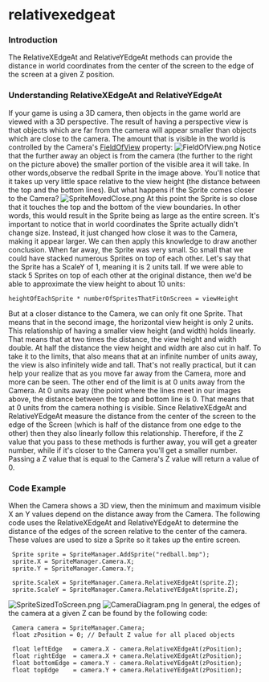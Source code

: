 # relativexedgeat

### Introduction

The RelativeXEdgeAt and RelativeYEdgeAt methods can provide the distance in world coordinates from the center of the screen to the edge of the screen at a given Z position.

### Understanding RelativeXEdgeAt and RelativeYEdgeAt

If your game is using a 3D camera, then objects in the game world are viewed with a 3D perspective. The result of having a perspective view is that objects which are far from the camera will appear smaller than objects which are close to the camera. The amount that is visible in the world is controlled by the Camera's [FieldOfView](../../../../frb/docs/index.php) property: ![FieldOfView.png](../../../../media/migrated_media-FieldOfView.png) Notice that the further away an object is from the camera (the further to the right on the picture above) the smaller portion of the visible area it will take. In other words,observe the redball Sprite in the image above. You'll notice that it takes up very little space relative to the view height (the distance between the top and the bottom lines). But what happens if the Sprite comes closer to the Camera? ![SpriteMovedClose.png](../../../../media/migrated_media-SpriteMovedClose.png) At this point the Sprite is so close that it touches the top and the bottom of the view boundaries. In other words, this would result in the Sprite being as large as the entire screen. It's important to notice that in world coordinates the Sprite actually didn't change size. Instead, it just changed how close it was to the Camera, making it appear larger. We can then apply this knowledge to draw another conclusion. When far away, the Sprite was very small. So small that we could have stacked numerous Sprites on top of each other. Let's say that the Sprite has a ScaleY of 1, meaning it is 2 units tall. If we were able to stack 5 Sprites on top of each other at the original distance, then we'd be able to approximate the view height to about 10 units:

```
heightOfEachSprite * numberOfSpritesThatFitOnScreen = viewHeight
```

But at a closer distance to the Camera, we can only fit one Sprite. That means that in the second image, the horizontal view height is only 2 units. This relationship of having a smaller view height (and width) holds linearly. That means that at two times the distance, the view height and width double. At half the distance the view height and width are also cut in half. To take it to the limits, that also means that at an infinite number of units away, the view is also infinitely wide and tall. That's not really practical, but it can help your realize that as you move far away from the Camera, more and more can be seen. The other end of the limit is at 0 units away from the Camera. At 0 units away (the point where the lines meet in our images above, the distance between the top and bottom line is 0. That means that at 0 units from the camera nothing is visible. Since RelativeXEdgeAt and RelativeYEdgeAt measure the distance from the center of the screen to the edge of the Screen (which is half of the distance from one edge to the other) then they also linearly follow this relationship. Therefore, if the Z value that you pass to these methods is further away, you will get a greater number, while if it's closer to the Camera you'll get a smaller number. Passing a Z value that is equal to the Camera's Z value will return a value of 0.

### Code Example

When the Camera shows a 3D view, then the minimum and maximum visible X an Y values depend on the distance away from the Camera. The following code uses the RelativeXEdgeAt and RelativeYEdgeAt to determine the distance of the edges of the screen relative to the center of the camera. These values are used to size a Sprite so it takes up the entire screen.

```
 Sprite sprite = SpriteManager.AddSprite("redball.bmp");
 sprite.X = SpriteManager.Camera.X;
 sprite.Y = SpriteManager.Camera.Y;

 sprite.ScaleX = SpriteManager.Camera.RelativeXEdgeAt(sprite.Z);
 sprite.ScaleY = SpriteManager.Camera.RelativeYEdgeAt(sprite.Z);
```

![SpriteSizedToScreen.png](../../../../media/migrated_media-SpriteSizedToScreen.png) ![CameraDiagram.png](../../../../media/migrated_media-CameraDiagram.png) In general, the edges of the camera at a given Z can be found by the following code:

```
 Camera camera = SpriteManager.Camera;
 float zPosition = 0; // Default Z value for all placed objects

 float leftEdge   = camera.X - camera.RelativeXEdgeAt(zPosition);
 float rightEdge  = camera.X + camera.RelativeXEdgeAt(zPosition);
 float bottomEdge = camera.Y - camera.RelativeYEdgeAt(zPosition);
 float topEdge    = camera.Y + camera.RelativeYEdgeAt(zPosition);
```
